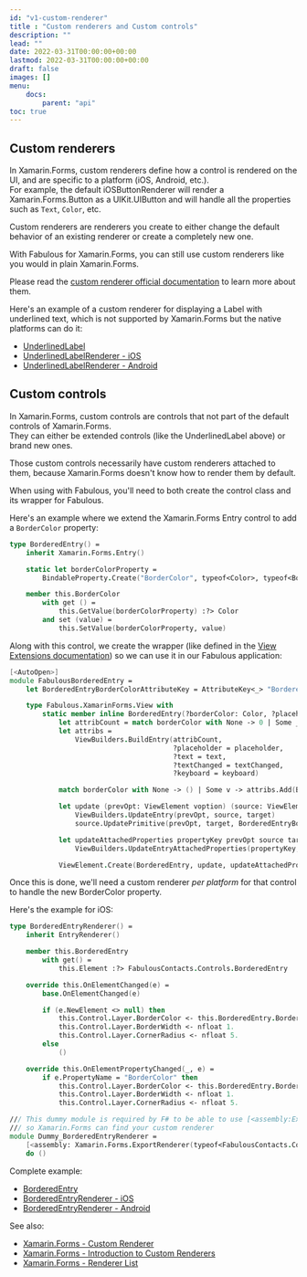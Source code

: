 ```yaml
---
id: "v1-custom-renderer"
title : "Custom renderers and Custom controls"
description: ""
lead: ""
date: 2022-03-31T00:00:00+00:00
lastmod: 2022-03-31T00:00:00+00:00
draft: false
images: []
menu:
    docs:
        parent: "api"
toc: true
---
```


## Custom renderers

In Xamarin.Forms, custom renderers define how a control is rendered on the UI, and are specific to a platform (iOS, Android, etc.).  
For example, the default iOSButtonRenderer will render a Xamarin.Forms.Button as a UIKit.UIButton and will handle all the properties such as `Text`, `Color`, etc.

Custom renderers are renderers you create to either change the default behavior of an existing renderer or create a completely new one.

With Fabulous for Xamarin.Forms, you can still use custom renderers like you would in plain Xamarin.Forms.

Please read the [custom renderer official documentation](https://docs.microsoft.com/xamarin/xamarin-forms/app-fundamentals/custom-renderer/) to learn more about them.

Here's an example of a custom renderer for displaying a Label with underlined text, which is not supported by Xamarin.Forms but the native platforms can do it:

- [UnderlinedLabel](https://github.com/TimLariviere/FabulousContacts/blob/master/FabulousContacts/Controls/UnderlinedLabel.fs)
- [UnderlinedLabelRenderer - iOS](https://github.com/TimLariviere/FabulousContacts/blob/master/FabulousContacts.iOS/UnderlinedLabelRenderer.fs)
- [UnderlinedLabelRenderer - Android](https://github.com/TimLariviere/FabulousContacts/blob/master/FabulousContacts.Android/UnderlinedLabelRenderer.fs)

## Custom controls

In Xamarin.Forms, custom controls are controls that not part of the default controls of Xamarin.Forms.  
They can either be extended controls (like the UnderlinedLabel above) or brand new ones.

Those custom controls necessarily have custom renderers attached to them, because Xamarin.Forms doesn't know how to render them by default.

When using with Fabulous, you'll need to both create the control class and its wrapper for Fabulous.

Here's an example where we extend the Xamarin.Forms Entry control to add a `BorderColor` property:

```fs
type BorderedEntry() =
    inherit Xamarin.Forms.Entry()

    static let borderColorProperty =
        BindableProperty.Create("BorderColor", typeof<Color>, typeof<BorderedEntry>, Color.Default)

    member this.BorderColor
        with get () =
            this.GetValue(borderColorProperty) :?> Color
        and set (value) =
            this.SetValue(borderColorProperty, value)
```

Along with this control, we create the wrapper (like defined in the [View Extensions documentation](Fabulous.XamarinForms/views-extending.html)) so we can use it in our Fabulous application:

```fs
[<AutoOpen>]
module FabulousBorderedEntry =
    let BorderedEntryBorderColorAttributeKey = AttributeKey<_> "BorderedEntry_BorderColor"

    type Fabulous.XamarinForms.View with
        static member inline BorderedEntry(?borderColor: Color, ?placeholder, ?text, ?textChanged, ?keyboard) =
            let attribCount = match borderColor with None -> 0 | Some _ -> 1
            let attribs =
                ViewBuilders.BuildEntry(attribCount,
                                        ?placeholder = placeholder,
                                        ?text = text,
                                        ?textChanged = textChanged,
                                        ?keyboard = keyboard)

            match borderColor with None -> () | Some v -> attribs.Add(BorderedEntryBorderColorAttributeKey, v)

            let update (prevOpt: ViewElement voption) (source: ViewElement) (target: BorderedEntry) =
                ViewBuilders.UpdateEntry(prevOpt, source, target)
                source.UpdatePrimitive(prevOpt, target, BorderedEntryBorderColorAttributeKey, (fun target v -> target.BorderColor <- v))

            let updateAttachedProperties propertyKey prevOpt source target =
                ViewBuilders.UpdateEntryAttachedProperties(propertyKey, prevOpt, source, target)

            ViewElement.Create(BorderedEntry, update, updateAttachedProperties, attribs)
```

Once this is done, we'll need a custom renderer _per platform_ for that control to handle the new BorderColor property.

Here's the example for iOS:

```fs
type BorderedEntryRenderer() =
    inherit EntryRenderer()

    member this.BorderedEntry
        with get() =
            this.Element :?> FabulousContacts.Controls.BorderedEntry

    override this.OnElementChanged(e) =
        base.OnElementChanged(e)

        if (e.NewElement <> null) then
            this.Control.Layer.BorderColor <- this.BorderedEntry.BorderColor.ToCGColor()
            this.Control.Layer.BorderWidth <- nfloat 1.
            this.Control.Layer.CornerRadius <- nfloat 5.
        else
            ()

    override this.OnElementPropertyChanged(_, e) =
        if e.PropertyName = "BorderColor" then
            this.Control.Layer.BorderColor <- this.BorderedEntry.BorderColor.ToCGColor()
            this.Control.Layer.BorderWidth <- nfloat 1.
            this.Control.Layer.CornerRadius <- nfloat 5.

/// This dummy module is required by F# to be able to use [<assembly:ExportRendererAttribute>]
/// so Xamarin.Forms can find your custom renderer
module Dummy_BorderedEntryRenderer =
    [<assembly: Xamarin.Forms.ExportRenderer(typeof<FabulousContacts.Controls.BorderedEntry>, typeof<BorderedEntryRenderer>)>]
    do ()
```

Complete example:

- [BorderedEntry](https://github.com/TimLariviere/FabulousContacts/blob/master/FabulousContacts/Controls/BorderedEntry.fs)
- [BorderedEntryRenderer - iOS](https://github.com/TimLariviere/FabulousContacts/blob/master/FabulousContacts.iOS/BorderedEntryRenderer.fs)
- [BorderedEntryRenderer - Android](https://github.com/TimLariviere/FabulousContacts/blob/master/FabulousContacts.Android/BorderedEntryRenderer.fs)

See also:

- [Xamarin.Forms - Custom Renderer](https://docs.microsoft.com/xamarin/xamarin-forms/app-fundamentals/custom-renderer/)
- [Xamarin.Forms - Introduction to Custom Renderers](https://docs.microsoft.com/xamarin/xamarin-forms/app-fundamentals/custom-renderer/introduction)
- [Xamarin.Forms - Renderer List](https://docs.microsoft.com/xamarin/xamarin-forms/app-fundamentals/custom-renderer/renderers)

